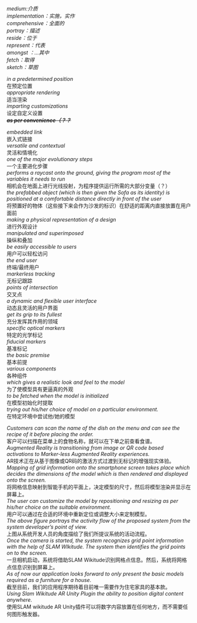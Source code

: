 *medium:介质*  
*implementation：实施，实作*  
*comprehensive：全面的*  
*portray：描述*  
*reside：位于*  
*represent：代表*  
*amongst ：...其中*  
*fetch：取得*  
*sketch：草图*  

*in a predetermined position*  
在预定位置  
*appropriate rendering*  
适当渲染  
*imparting customizations*  
设定自定义设置  
***~~as per convenience（？？~~***  

*embedded link*  
嵌入式链接  
*versatile and contextual*  
灵活和情境化  
*one of the major evolutionary steps*  
一个主要进化步骤  
*performs a raycast onto the ground, giving the program most of the variables it needs to run*  
相机会在地面上进行光线投射，为程序提供运行所需的大部分变量（？）  
*the prefabbed object (which is then given the Sofa as its identity) is positioned at a comfortable distance directly in front of the user*  
将预置好的物体（这些接下来会作为沙发的标识）在舒适的距离内直接放置在用户面前  
*making a physical representation of a design*  
进行外观设计  
*manipulated and superimposed*  
操纵和叠加  
*be easily accessible to users*   
用户可以轻松访问  
*the end user*  
终端/最终用户  
*markerless tracking*  
无标记跟踪  
*points of intersection*  
交叉点  
*a dynamic and flexible user interface*  
动态且灵活的用户界面  
*get its grip to its fullest*  
充分发挥其作用的领域  
*specific optical markers*  
特定的光学标记  
*fiducial markers*  
基准标记  
*the basic premise*  
基本前提  
*various components*  
各种组件  
*which gives a realistic look and feel to the model*  
为了使模型具有更逼真的外观  
*to be fetched when the model is initialized*  
在模型初始化时提取  
*trying out his/her choice of model on a particular environment.*  
在特定环境中尝试他/她的模型  


*Customers can scan the name of the dish on the menu and can see the recipe of it before placing the order.*  
客户可以扫描在菜单上的食物名称，就可以在下单之前查看食谱。  
*Augmented Reality is transitioning from image or QR code based activations to Marker-less Augmented Reality experiences.*  
AR技术正在从基于图像或QR码的激活方式过渡到无标记的增强现实体验。  
*Mapping of grid information onto the smartphone screen takes place which decides the dimensions of the model which is then rendered and displayed onto the screen.*  
将网格信息映射到智能手机的平面上，决定模型的尺寸，然后将模型渲染并显示在屏幕上。  
*The user can customize the model by repositioning and resizing as per his/her choice on the suitable environment.*  
用户可以通过在合适的环境中重新定位或调整大小来定制模型。  
*The above figure portrays the activity flow of the proposed system from the system developer’s point of view.*    
上图从系统开发人员的角度描绘了我们所提议系统的活动流程。  
*Once the camera is started, the system recognizes grid point information with the help of SLAM WIkitude. The system then identifies the grid points on to the screen.*  
一旦相机启动，系统将借助SLAM Wikitude识别网格点信息。然后，系统将网格点信息识别到屏幕上。  
*As of now our application looks forward to only present the basic models required as a furniture for a house.*  
截至目前，我们的应用程序期待着目前唯一需要作为住宅家具的基本款。  
*Using Slam Wikitude AR Unity Plugin the ability to position digital content anywhere.*  
使用SLAM wikitude AR Unity插件可以将数字内容放置在任何地方，而不需要任何图形触发器。  




